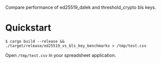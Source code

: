 Compare performance of ed25519_dalek and threshold_crypto bls keys.

# Quickstart

```
$ cargo build --release && ./target/release/ed25519_vs_bls_key_benchmarks > /tmp/test.csv
```

Open `/tmp/test.csv` in your spreadsheet application.
